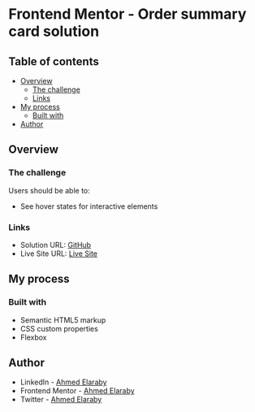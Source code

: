 # Frontend Mentor - Order summary card solution
## Table of contents

- [Overview](#overview)
  - [The challenge](#the-challenge)
  - [Links](#links)
- [My process](#my-process)
  - [Built with](#built-with)
- [Author](#author)

## Overview

### The challenge

Users should be able to:

- See hover states for interactive elements


### Links

- Solution URL: [GitHub](https://github.com/aelaraby99/-Frontend-MentorChallenge--Order-summary-component.git)
- Live Site URL: [Live Site](https://aelaraby99-order-summary-component.netlify.app/)

## My process

### Built with

- Semantic HTML5 markup
- CSS custom properties
- Flexbox

## Author

- LinkedIn - [Ahmed Elaraby](https://www.linkedin.com/in/aelaraby99)
- Frontend Mentor - [Ahmed Elaraby](https://www.frontendmentor.io/profile/aelaraby99)
- Twitter - [Ahmed Elaraby](https://twitter.com/aelaraby99)

